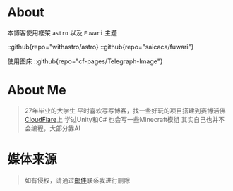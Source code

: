 # About
本博客使用框架 `astro` 以及 `Fuwari` 主题

::github{repo="withastro/astro}
::github{repo="saicaca/fuwari"}

使用图床
::github{repo="cf-pages/Telegraph-Image"}

# About Me
> 27年毕业的大学生
平时喜欢写写博客，找一些好玩的项目搭建到赛博活佛[CloudFlare](https://cloudflare.com)上
学过Unity和C#
也会写一些Minecraft模组
其实自己也并不会编程，大部分靠AI

# 媒体来源
> 如有侵权，请通过[邮件](mail:yukikohk@163.com)联系我进行删除

<!-- > ### Sources of images used in this site
> - [Unsplash](https://unsplash.com/)
> - [星と少女](https://www.pixiv.net/artworks/108916539) by [Stella](https://www.pixiv.net/users/93273965)
> - [Rabbit - v1.4 Showcase](https://civitai.com/posts/586908) by [Rabbit_YourMajesty](https://civitai.com/user/Rabbit_YourMajesty) -->